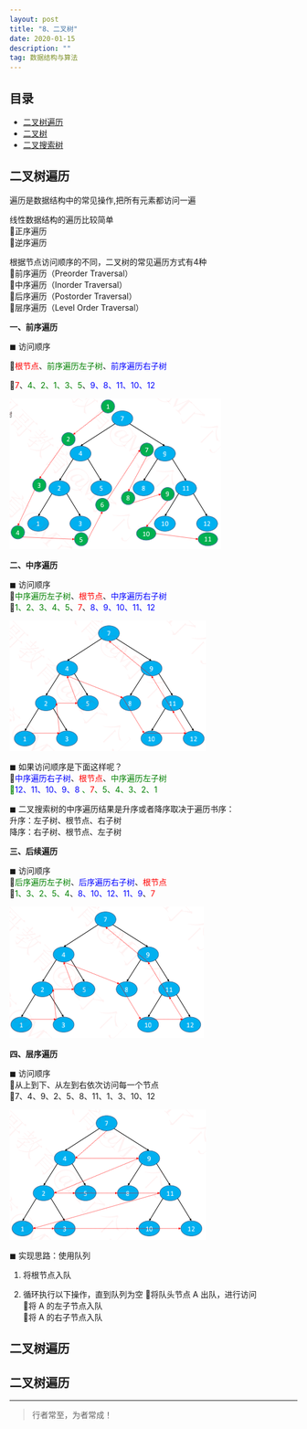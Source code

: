 ```yaml
---
layout: post
title: "8、二叉树"
date: 2020-01-15
description: ""
tag: 数据结构与算法
---
```







## 目录

* [二叉树遍历](#content1)
* [二叉树](#content2)
* [二叉搜索树](#content3)





<!-- ************************************************ -->
## <a id="content1"></a>二叉树遍历

遍历是数据结构中的常见操作,把所有元素都访问一遍

线性数据结构的遍历比较简单    
正序遍历    
逆序遍历    

根据节点访问顺序的不同，二叉树的常见遍历方式有4种     
前序遍历（Preorder Traversal）      
中序遍历（Inorder Traversal）      
后序遍历（Postorder Traversal）     
层序遍历（Level Order Traversal）     

**一、前序遍历**

◼ 访问顺序

<span style="color:red">根节点</span>、<span style="color:green">前序遍历左子树</span>、<span style="color:blue">前序遍历右子树</span>

<span style="color:red">7</span>、<span style="color:green">4、2、1、3、5</span>、<span style="color:blue">9、8、11、10、12</span>

<img src="/images/DataStructurs/bt2.png" alt="img">



**二、中序遍历**

◼ 访问顺序     
<span style="color:green">中序遍历左子树</span>、<span style="color:red">根节点</span>、<span style="color:blue">中序遍历右子树</span>     
<span style="color:green">1、2、3、4、5</span>、<span style="color:red">7</span>、<span style="color:blue">8、9、10、11、12 </span>    

<img src="/images/DataStructurs/bt3.png" alt="img">


◼ 如果访问顺序是下面这样呢？     
<span style="color:blue">中序遍历右子树</span>、<span style="color:red">根节点</span>、<span style="color:green">中序遍历左子树    
<span style="color:blue">12、11、10、9、8</span> 、<span style="color:red">7</span>、<span style="color:green">5、4、3、2、1 </span>     

◼ 二叉搜索树的中序遍历结果是升序或者降序取决于遍历书序：     
升序：左子树、根节点、右子树    
降序：右子树、根节点、左子树    


**三、后续遍历**

◼ 访问顺序     
<span style="color:green">后序遍历左子树</span>、<span style="color:blue">后序遍历右子树</span>、<span style="color:red">根节点</span>    
<span style="color:green">1、3、2、5、4</span>、<span style="color:blue">8、10、12、11、9</span>、<span style="color:red">7</span> 

<img src="/images/DataStructurs/bt4.png" alt="img">


**四、层序遍历**

◼ 访问顺序    
从上到下、从左到右依次访问每一个节点    
7、4、9、2、5、8、11、1、3、10、12     

<img src="/images/DataStructurs/bt5.png" alt="img">


◼ 实现思路：使用队列    
1. 将根节点入队

2. 循环执行以下操作，直到队列为空
将队头节点 A 出队，进行访问    
将 A 的左子节点入队     
将 A 的右子节点入队     





<!-- ************************************************ -->
## <a id="content2"></a>二叉树遍历



<!-- ************************************************ -->
## <a id="content3"></a>二叉树遍历



----------
>  行者常至，为者常成！


